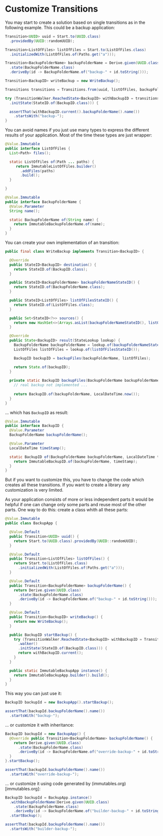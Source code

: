 # Customize Transitions

You may start to create a solution based on single transitions as 
in the following example. This could be a backup application:

```java
Transition<UUID> uuid = Start.to(UUID.class)
  .providedBy(UUID::randomUUID);

Transition<ListOfFiles> listOfFiles = Start.to(ListOfFiles.class)
  .initializedWith(ListOfFiles.of(Paths.get("a")));

Transition<BackupFolderName> backupFolderName = Derive.given(UUID.class)
  .state(BackupFolderName.class)
  .deriveBy(id -> BackupFolderName.of("backup-" + id.toString()));

Transition<BackupID> writeBackup = new WriteBackup();

Transitions transitions = Transitions.from(uuid, listOfFiles, backupFolderName, writeBackup);

try (TransitionWalker.ReachedState<BackupID> withBackupID = transitions.walker()
  .initState(StateID.of(BackupID.class))) {

  assertThat(withBackupID.current().backupFolderName().name())
    .startsWith("backup-");
}
```

You can avoid names if you just use many types to express the different results of
your application. Most of the time these types are just wrapper:

```java
@Value.Immutable
public interface ListOfFiles {
  List<Path> files();

  static ListOfFiles of(Path ... paths) {
     return ImmutableListOfFiles.builder()
       .addFiles(paths)
       .build();
  }

}
```

```java
@Value.Immutable
public interface BackupFolderName {
  @Value.Parameter
  String name();

  static BackupFolderName of(String name) {
    return ImmutableBackupFolderName.of(name);
  }
}
```

You can create your own implementation of an transition:

```java
public final class WriteBackup implements Transition<BackupID> {

  @Override
  public StateID<BackupID> destination() {
    return StateID.of(BackupID.class);
  }

  public StateID<BackupFolderName> backupFolderNameStateID() {
    return StateID.of(BackupFolderName.class);
  }

  public StateID<ListOfFiles> listOfFilesStateID() {
    return StateID.of(ListOfFiles.class);
  }

  public Set<StateID<?>> sources() {
    return new HashSet<>(Arrays.asList(backupFolderNameStateID(), listOfFilesStateID()));
  }

  @Override
  public State<BackupID> result(StateLookup lookup) {
    BackupFolderName backupFolderName = lookup.of(backupFolderNameStateID());
    ListOfFiles listOfFiles = lookup.of(listOfFilesStateID());

    BackupID backupID = backupFiles(backupFolderName, listOfFiles);

    return State.of(backupID);
  }
  
  private static BackupID backupFiles(BackupFolderName backupFolderName, ListOfFiles listOfFiles) {
    // real backup not implemented ...
    
    return BackupID.of(backupFolderName, LocalDateTime.now());
  }
}
```

... which has `BackupID` as result: 

```java
@Value.Immutable
public interface BackupID {
  @Value.Parameter
  BackupFolderName backupFolderName();

  @Value.Parameter
  LocalDateTime timeStamp();

  static BackupID of(BackupFolderName backupFolderName, LocalDateTime timeStamp) {
    return ImmutableBackupID.of(backupFolderName, timeStamp);
  }
}
```

But if you want to customize this, you have to change the code which creates all
these transitions. If you want to create a library any customization is very limited.

As your application consists of more or less independent parts it would be helpful if
one can change only some parts and reuse most of the other parts. 
One way to do this: create a class whith all these parts:

```java
@Value.Immutable
public class BackupApp {

  @Value.Default
  public Transition<UUID> uuid() {
    return Start.to(UUID.class).providedBy(UUID::randomUUID);
  }

  @Value.Default
  public Transition<ListOfFiles> listOfFiles() {
    return Start.to(ListOfFiles.class)
      .initializedWith(ListOfFiles.of(Paths.get("a")));
  }

  @Value.Default
  public Transition<BackupFolderName> backupFolderName() {
    return Derive.given(UUID.class)
      .state(BackupFolderName.class)
      .deriveBy(id -> BackupFolderName.of("backup-" + id.toString()));
  }

  @Value.Default
  public Transition<BackupID> writeBackup() {
    return new WriteBackup();
  }

  public BackupID startBackup() {
    try (TransitionWalker.ReachedState<BackupID> withBackupID = Transitions.from(uuid(), listOfFiles(), backupFolderName(), writeBackup())
      .walker()
      .initState(StateID.of(BackupID.class))) {
      return withBackupID.current();
    }
  }

  public static ImmutableBackupApp instance() {
    return ImmutableBackupApp.builder().build();
  }
}
```
           
This way you can just use it:

```java
BackupID backupId = new BackupApp().startBackup();

assertThat(backupId.backupFolderName().name())
  .startsWith("backup-");
```

... or customize it with inheritance:

```java
BackupID backupId = new BackupApp() {
  @Override public Transition<BackupFolderName> backupFolderName() {
    return Derive.given(UUID.class)
      .state(BackupFolderName.class)
      .deriveBy(id -> BackupFolderName.of("override-backup-" + id.toString()));
  }
}.startBackup();

assertThat(backupId.backupFolderName().name())
  .startsWith("override-backup-");
```

... or customize it using code generated by (immutables.org)[immutables.org]:

```java
BackupID backupId = BackupApp.instance()
  .withBackupFolderName(Derive.given(UUID.class)
    .state(BackupFolderName.class)
    .deriveBy(id -> BackupFolderName.of("builder-backup-" + id.toString())))
  .startBackup();

assertThat(backupId.backupFolderName().name())
  .startsWith("builder-backup-");
```